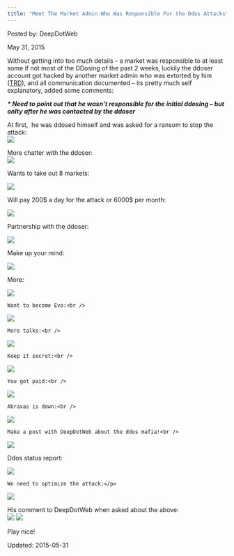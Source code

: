 ```yaml
---
title: "Meet The Market Admin Who Was Responsible For the Ddos Attacks"
---
```



Posted by: DeepDotWeb
    
    
<span>May 31, 2015</span>



<p>Without getting into too much details &#8211; a market was responsible to at least some if not most of the DDosing of the past 2 weeks, luckily the ddoser account got hacked by another market admin who was extorted by him (<a href="#">TRD</a>), and all communication documented &#8211; its pretty much self explanatory, added some comments:</p>
<p><em><strong>* Need to point out that he wasn&#8217;t responsible for the initial ddosing &#8211; but onlty after he was contacted by the ddoser</strong></em></p>
<p>At first,  he was ddosed himself and was asked for a ransom to stop the attack:<br />


<img src="https://info-gir.github.io/deepdotweb/imgs/2015/05/ddos1.png">

<p>More chatter with the ddoser:<br />


<img src="https://info-gir.github.io/deepdotweb/imgs/2015/05/ddos2.png">

<p>Wants to take out 8 markets:</p>

<img src="https://info-gir.github.io/deepdotweb/imgs/2015/05/ddos3.png">

<p>Will pay 200$ a day for the attack or 6000$ per month:</p>

<img src="https://info-gir.github.io/deepdotweb/imgs/2015/05/ddos4.png">

<p>Partnership with the ddoser:</p>

<img src="https://info-gir.github.io/deepdotweb/imgs/2015/05/ddos5.png">

<p>Make up your mind:</p>

<img src="https://info-gir.github.io/deepdotweb/imgs/2015/05/ddos6.png">

<p>More:</p>

<img src="https://info-gir.github.io/deepdotweb/imgs/2015/05/exit1.png">

    Want to become Evo:<br />


<img src="https://info-gir.github.io/deepdotweb/imgs/2015/05/exit2.png">

    More talks:<br />


<img src="https://info-gir.github.io/deepdotweb/imgs/2015/05/exit3.png">

    Keep it secret:<br />


<img src="https://info-gir.github.io/deepdotweb/imgs/2015/05/exit4.png">

    You got paid:<br />


<img src="https://info-gir.github.io/deepdotweb/imgs/2015/05/p1.png">

    Abraxas is down:<br />


<img src="https://info-gir.github.io/deepdotweb/imgs/2015/05/p2.png">

    Make a post with DeepDotWeb about the ddos mafia!<br />


<img src="https://info-gir.github.io/deepdotweb/imgs/2015/05/ppp.png">

<p>Ddos status report:</p>

<img src="https://info-gir.github.io/deepdotweb/imgs/2015/05/pp.png">

    We need to optimize the attack:</p>

<img src="https://info-gir.github.io/deepdotweb/imgs/2015/05/pp2.png">

<p>His comment to DeepDotWeb when asked about the above:<br />


<img src="https://info-gir.github.io/deepdotweb/imgs/2015/05/response-1.png">



<img src="https://info-gir.github.io/deepdotweb/imgs/2015/05/response-2.png">

<p>Play nice!</p>
    
    

Updated: 2015-05-31

    


